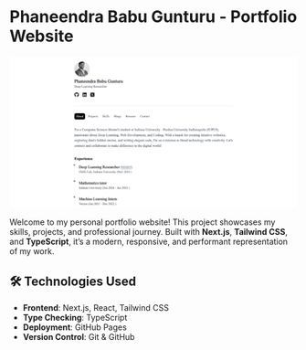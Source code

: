 # Phaneendra Babu Gunturu - Portfolio Website

![Portfolio Screenshot](/public/Screenshot.png)

Welcome to my personal portfolio website! This project showcases my skills, projects, and professional journey. Built with **Next.js**, **Tailwind CSS**, and **TypeScript**, it’s a modern, responsive, and performant representation of my work.

## 🛠️ Technologies Used

- **Frontend**: Next.js, React, Tailwind CSS
- **Type Checking**: TypeScript
- **Deployment**: GitHub Pages
- **Version Control**: Git & GitHub